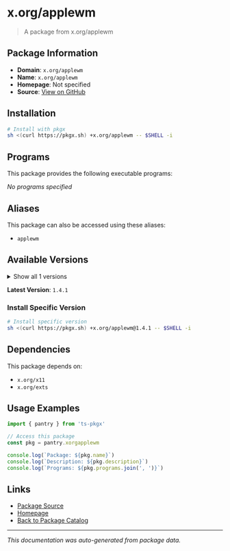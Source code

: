 # x.org/applewm

> A package from x.org/applewm

## Package Information

- **Domain**: `x.org/applewm`
- **Name**: `x.org/applewm`
- **Homepage**: Not specified
- **Source**: [View on GitHub](https://github.com/pkgxdev/pantry/tree/main/projects/x.org/applewm/package.yml)

## Installation

```bash
# Install with pkgx
sh <(curl https://pkgx.sh) +x.org/applewm -- $SHELL -i
```

## Programs

This package provides the following executable programs:

*No programs specified*

## Aliases

This package can also be accessed using these aliases:

- `applewm`

## Available Versions

<details>
<summary>Show all 1 versions</summary>

- `1.4.1`

</details>

**Latest Version**: `1.4.1`

### Install Specific Version

```bash
# Install specific version
sh <(curl https://pkgx.sh) +x.org/applewm@1.4.1 -- $SHELL -i
```

## Dependencies

This package depends on:

- `x.org/x11`
- `x.org/exts`

## Usage Examples

```typescript
import { pantry } from 'ts-pkgx'

// Access this package
const pkg = pantry.xorgapplewm

console.log(`Package: ${pkg.name}`)
console.log(`Description: ${pkg.description}`)
console.log(`Programs: ${pkg.programs.join(', ')}`)
```

## Links

- [Package Source](https://github.com/pkgxdev/pantry/tree/main/projects/x.org/applewm/package.yml)
- [Homepage](#)
- [Back to Package Catalog](../package-catalog.md)

---

*This documentation was auto-generated from package data.*
